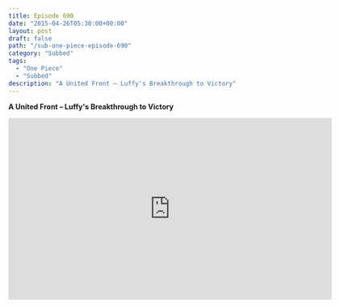```yaml
---
title: Episode 690
date: "2015-04-26T05:30:00+00:00"
layout: post
draft: false
path: "/sub-one-piece-episode-690"
category: "Subbed"
tags:
  - "One Piece"
  - "Subbed"
description: "A United Front – Luffy's Breakthrough to Victory"
---
```


**A United Front – Luffy's Breakthrough to Victory**

<iframe width="640" height="360" src="https://www.rapidvideo.com/e/G6FRPGEKZ8" frameborder="0" marginwidth=0 marginheight=0 scrolling=no allowfullscreen></iframe>

